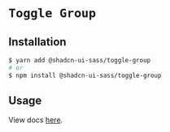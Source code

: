 # `Toggle Group`

## Installation

```sh
$ yarn add @shadcn-ui-sass/toggle-group
# or
$ npm install @shadcn-ui-sass/toggle-group
```

## Usage

View docs [here](https://shadcn-ui-sass.com/docs/components/toggle-group).

